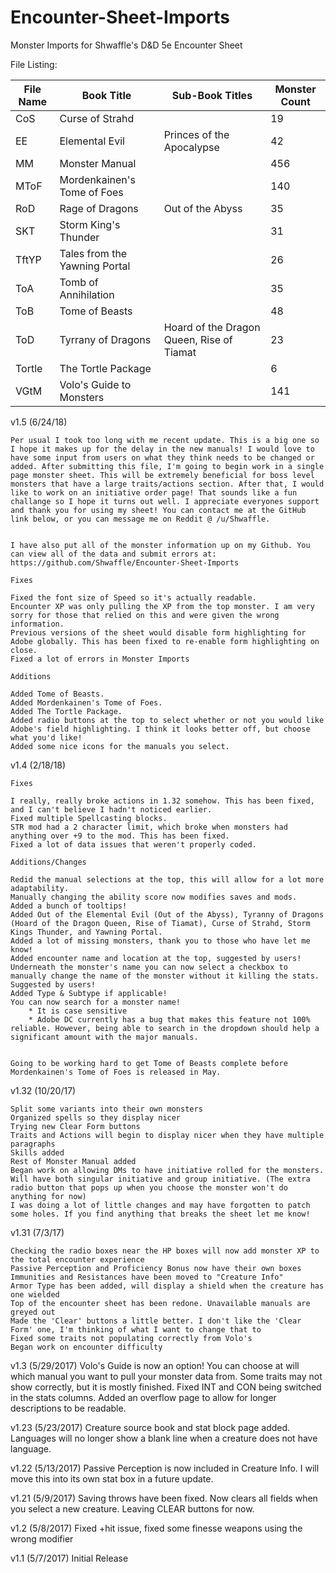 # Encounter-Sheet-Imports
Monster Imports for Shwaffle's D&D 5e Encounter Sheet

File Listing:

| File Name | Book Title | Sub-Book Titles | Monster Count |
|-----------|------------|-----------------|---------------|
| CoS | Curse of Strahd |  | 19 |
| EE | Elemental Evil| Princes of the Apocalypse | 42 |
| MM | Monster Manual |  | 456 |
| MToF | Mordenkainen's Tome of Foes |  | 140 |
| RoD | Rage of Dragons | Out of the Abyss | 35 |
| SKT | Storm King's Thunder |  | 31 |
| TftYP | Tales from the Yawning Portal |  | 26 |
| ToA | Tomb of Annihilation |  | 35 |
| ToB | Tome of Beasts |  | 48 |
| ToD | Tyrrany of Dragons | Hoard of the Dragon Queen, Rise of Tiamat | 23 |
| Tortle | The Tortle Package |  | 6 |
| VGtM | Volo's Guide to Monsters |  | 141 |






v1.5 (6/24/18)

	Per usual I took too long with me recent update. This is a big one so I hope it makes up for the delay in the new manuals! I would love to have some input from users on what they think needs to be changed or added. After submitting this file, I'm going to begin work in a single page monster sheet. This will be extremely beneficial for boss level monsters that have a large traits/actions section. After that, I would like to work on an initiative order page! That sounds like a fun challange so I hope it turns out well. I appreciate everyones support and thank you for using my sheet! You can contact me at the GitHub link below, or you can message me on Reddit @ /u/Shwaffle. 
	
	
	I have also put all of the monster information up on my Github. You can view all of the data and submit errors at: https://github.com/Shwaffle/Encounter-Sheet-Imports
	
	Fixes
	
	Fixed the font size of Speed so it's actually readable.
	Encounter XP was only pulling the XP from the top monster. I am very sorry for those that relied on this and were given the wrong information.
	Previous versions of the sheet would disable form highlighting for Adobe globally. This has been fixed to re-enable form highlighting on close.
	Fixed a lot of errors in Monster Imports
	
	Additions
	
	Added Tome of Beasts.
	Added Mordenkainen's Tome of Foes.
	Added The Tortle Package.
	Added radio buttons at the top to select whether or not you would like Adobe's field highlighting. I think it looks better off, but choose what you'd like!
	Added some nice icons for the manuals you select.
	
	
	
v1.4 (2/18/18)

	Fixes
	
	I really, really broke actions in 1.32 somehow. This has been fixed, and I can't believe I hadn't noticed earlier.
	Fixed multiple Spellcasting blocks.
	STR mod had a 2 character limit, which broke when monsters had anything over +9 to the mod. This has been fixed.
	Fixed a lot of data issues that weren't properly coded.
	
	Additions/Changes
	
	Redid the manual selections at the top, this will allow for a lot more adaptability.
	Manually changing the ability score now modifies saves and mods.
	Added a bunch of tooltips!
	Added Out of the Elemental Evil (Out of the Abyss), Tyranny of Dragons (Hoard of the Dragon Queen, Rise of Tiamat), Curse of Strahd, Storm Kings Thunder, and Yawning Portal.
	Added a lot of missing monsters, thank you to those who have let me know!
	Added encounter name and location at the top, suggested by users!
	Underneath the monster's name you can now select a checkbox to manually change the name of the monster without it killing the stats. Suggested by users!
	Added Type & Subtype if applicable!
	You can now search for a monster name! 
		* It is case sensitive
		* Adobe DC currently has a bug that makes this feature not 100% reliable. However, being able to search in the dropdown should help a significant amount with the major manuals.
		
		
	Going to be working hard to get Tome of Beasts complete before Mordenkainen's Tome of Foes is released in May.
	
	
	
v1.32 (10/20/17)

	Split some variants into their own monsters
	Organized spells so they display nicer
	Trying new Clear Form buttons
	Traits and Actions will begin to display nicer when they have multiple paragraphs
	Skills added
	Rest of Monster Manual added
	Began work on allowing DMs to have initiative rolled for the monsters. Will have both singular initiative and group initiative. (The extra radio button that pops up when you choose the monster won't do anything for now)
	I was doing a lot of little changes and may have forgotten to patch some holes. If you find anything that breaks the sheet let me know!


v1.31 (7/3/17)

	Checking the radio boxes near the HP boxes will now add monster XP to the total encounter experience
	Passive Perception and Proficiency Bonus now have their own boxes
	Immunities and Resistances have been moved to "Creature Info"
	Armor Type has been added, will display a shield when the creature has one wielded
	Top of the encounter sheet has been redone. Unavailable manuals are greyed out
	Made the 'Clear' buttons a little better. I don't like the 'Clear Form' one, I'm thinking of what I want to change that to
	Fixed some traits not populating correctly from Volo's
	Began work on encounter difficulty
			

v1.3 (5/29/2017) Volo's Guide is now an option! You can choose at will which manual you want to pull your monster data from. Some traits may not show correctly, but it is mostly finished. Fixed INT and CON being switched in the stats columns. Added an overflow page to allow for longer descriptions to be readable.

v1.23 (5/23/2017) Creature source book and stat block page added. Languages will no longer show a blank line when a creature does not have language.

v1.22 (5/13/2017) Passive Perception is now included in Creature Info. I will move this into its own stat box in a future update.

v1.21 (5/9/2017) Saving throws have been fixed. Now clears all fields when you select a new creature. Leaving CLEAR buttons for now.

v1.2 (5/8/2017) Fixed +hit issue, fixed some finesse weapons using the wrong modifier

v1.1 (5/7/2017) Initial Release